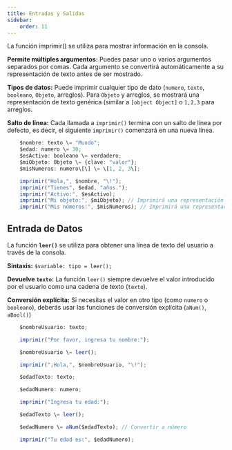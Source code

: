 ```yaml
---
title: Entradas y Salidas
sidebar:
    order: 11
---
```


La función imprimir() se utiliza para mostrar información en la consola.  

**Permite múltiples argumentos:** Puedes pasar uno o varios argumentos separados por comas. Cada argumento se convertirá automáticamente a su representación de texto antes de ser mostrado.  

**Tipos de datos:** Puede imprimir cualquier tipo de dato (`numero`, `texto`, `booleano`, `Objeto`, arreglos). Para `Objeto` y arreglos, se mostrará una representación de texto genérica (similar a `[object Object]` o `1,2,3` para arreglos.  

**Salto de línea:** Cada llamada a `imprimir()` termina con un salto de línea por defecto, es decir, el siguiente `imprimir()` comenzará en una nueva línea.

```ts
    $nombre: texto \= "Mundo";  
    $edad: numero \= 30;  
    $esActivo: booleano \= verdadero;  
    $miObjeto: Objeto \= {clave: "valor"};  
    $misNumeros: numero\[\] \= \[1, 2, 3\];

    imprimir("Hola,", $nombre, "\!");  
    imprimir("Tienes", $edad, "años.");  
    imprimir("Activo:", $esActivo);  
    imprimir("Mi objeto:", $miObjeto); // Imprimirá una representación de texto del objeto  
    imprimir("Mis números:", $misNumeros); // Imprimirá una representación de texto del arreglo
```

## Entrada de Datos

La función **`leer()`** se utiliza para obtener una línea de texto del usuario a través de la consola.

**Sintaxis:** `$variable: tipo = leer();`

**Devuelve `texto`:** La función `leer()` siempre devuelve el valor introducido por el usuario como una cadena de texto (`texto`).

**Conversión explícita:** Si necesitas el valor en otro tipo (como `numero` o `booleano`), deberás usar las funciones de conversión explícita (`aNum()`, `aBool()`)

```ts
    $nombreUsuario: texto;

    imprimir("Por favor, ingresa tu nombre:");

    $nombreUsuario \= leer();

    imprimir("¡Hola,", $nombreUsuario, "\!");

    $edadTexto: texto;

    $edadNumero: numero;

    imprimir("Ingresa tu edad:");

    $edadTexto \= leer();

    $edadNumero \= aNum($edadTexto); // Convertir a número

    imprimir("Tu edad es:", $edadNumero);
```
